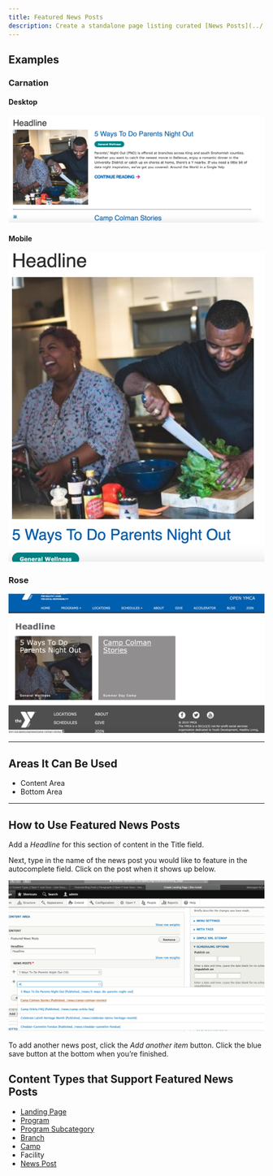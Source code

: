 ```yaml
---
title: Featured News Posts
description: Create a standalone page listing curated [News Posts](../../content-types/news-post).
---
```


## Examples

### Carnation

#### Desktop
![Featured News Posts in Carnation on desktop](paragraphs--featured-news--carnation.jpeg)

#### Mobile
![Featured News Posts in Carnation on mobile](paragraphs--featured-news--carnation-mobile.jpeg)

### Rose
![Featured News Posts in Rose](paragraphs--featured-news--rose.jpeg)

---

## Areas It Can Be Used

* Content Area
* Bottom Area

---
## How to Use Featured News Posts

Add a *Headline* for this section of content in the Title field.

Next, type in the name of the news post you would like to feature in the autocomplete field. Click on the post when it shows up below.

![Featured News Posts admin fields](paragraphs--featured-news--admin.png)

To add another news post, click the *Add another item* button. Click the blue save button at the bottom when you’re finished.

## Content Types that Support Featured News Posts
* [Landing Page](../../content-types/landing-page)
* [Program](../../content-types/program)
* [Program Subcategory](../../content-types/program-subcategory)
* [Branch](../../content-types/branch)
* [Camp](../../content-types/camp)
* Facility
* [News Post](../../content-types/news-post)